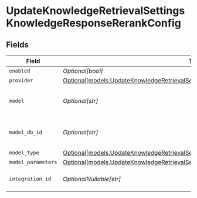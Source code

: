 # UpdateKnowledgeRetrievalSettingsKnowledgeResponseRerankConfig


## Fields

| Field                                                                                                                                                                    | Type                                                                                                                                                                     | Required                                                                                                                                                                 | Description                                                                                                                                                              |
| ------------------------------------------------------------------------------------------------------------------------------------------------------------------------ | ------------------------------------------------------------------------------------------------------------------------------------------------------------------------ | ------------------------------------------------------------------------------------------------------------------------------------------------------------------------ | ------------------------------------------------------------------------------------------------------------------------------------------------------------------------ |
| `enabled`                                                                                                                                                                | *Optional[bool]*                                                                                                                                                         | :heavy_minus_sign:                                                                                                                                                       | N/A                                                                                                                                                                      |
| `provider`                                                                                                                                                               | [Optional[models.UpdateKnowledgeRetrievalSettingsKnowledgeResponse200Provider]](../models/updateknowledgeretrievalsettingsknowledgeresponse200provider.md)               | :heavy_minus_sign:                                                                                                                                                       | N/A                                                                                                                                                                      |
| `model`                                                                                                                                                                  | *Optional[str]*                                                                                                                                                          | :heavy_minus_sign:                                                                                                                                                       | The name of the model to use                                                                                                                                             |
| `model_db_id`                                                                                                                                                            | *Optional[str]*                                                                                                                                                          | :heavy_minus_sign:                                                                                                                                                       | The ID of the model in the database                                                                                                                                      |
| `model_type`                                                                                                                                                             | [Optional[models.UpdateKnowledgeRetrievalSettingsKnowledgeResponse200ModelType]](../models/updateknowledgeretrievalsettingsknowledgeresponse200modeltype.md)             | :heavy_minus_sign:                                                                                                                                                       | N/A                                                                                                                                                                      |
| `model_parameters`                                                                                                                                                       | [Optional[models.UpdateKnowledgeRetrievalSettingsKnowledgeResponse200ModelParameters]](../models/updateknowledgeretrievalsettingsknowledgeresponse200modelparameters.md) | :heavy_minus_sign:                                                                                                                                                       | N/A                                                                                                                                                                      |
| `integration_id`                                                                                                                                                         | *OptionalNullable[str]*                                                                                                                                                  | :heavy_minus_sign:                                                                                                                                                       | The id of the resource                                                                                                                                                   |